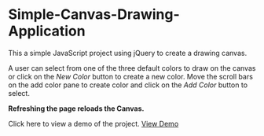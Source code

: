 # Simple-Canvas-Drawing-Application
This a simple JavaScript project using jQuery to create a drawing canvas.

A user can select from one of the three default colors to draw on the canvas or click on the *New Color* button to create a new color. Move the scroll bars on the add color pane to create color and click on the *Add Color* button to select.

**Refreshing the page reloads the Canvas.**

Click here to view a demo of the project. [View Demo](https://trishachi.github.io/Simple-Canvas-Drawing-Application/)

